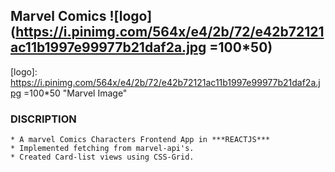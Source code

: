 ## Marvel Comics ![logo](https://i.pinimg.com/564x/e4/2b/72/e42b72121ac11b1997e99977b21daf2a.jpg =100*50)
[logo]: https://i.pinimg.com/564x/e4/2b/72/e42b72121ac11b1997e99977b21daf2a.jpg =100*50 "Marvel Image"
### DISCRIPTION
    * A marvel Comics Characters Frontend App in ***REACTJS***
    * Implemented fetching from marvel-api's.
    * Created Card-list views using CSS-Grid.
